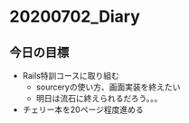 # 20200702_Diary

## 今日の目標

- Rails特訓コースに取り組む
  - sourceryの使い方、画面実装を終えたい
  - 明日は流石に終えられるだろう。。。
- チェリー本を20ページ程度進める
